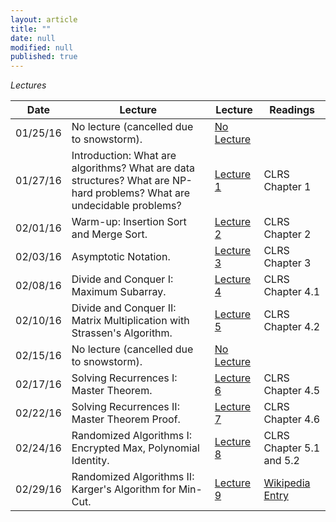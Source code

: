 ```yaml
---
layout: article
title: ""
date: null
modified: null
published: true
---
```


*Lectures*



Date | Lecture | Lecture | Readings
-----|---------| -------| --------
01/25/16 | No lecture (cancelled due to snowstorm). | [No Lecture]() | 
01/27/16 | Introduction: What are algorithms? What are data structures? What are NP-hard problems? What are undecidable problems? | [Lecture 1]() | CLRS Chapter 1
02/01/16 | Warm-up: Insertion Sort and Merge Sort. | [Lecture 2]() | CLRS Chapter 2
02/03/16 | Asymptotic Notation. | [Lecture 3]() | CLRS Chapter 3
02/08/16 | Divide and Conquer I: Maximum Subarray. | [Lecture 4]() | CLRS Chapter 4.1
02/10/16 | Divide and Conquer II: Matrix Multiplication with Strassen's Algorithm. | [Lecture 5]() | CLRS Chapter 4.2
02/15/16 | No lecture (cancelled due to snowstorm). | [No Lecture]() |
02/17/16 | Solving Recurrences I: Master Theorem. | [Lecture 6]() | CLRS Chapter 4.5
02/22/16 | Solving Recurrences II: Master Theorem Proof. | [Lecture 7]() | CLRS Chapter 4.6
02/24/16 | Randomized Algorithms I: Encrypted Max, Polynomial Identity. | [Lecture 8]() | CLRS Chapter 5.1 and 5.2
02/29/16 | Randomized Algorithms II: Karger's Algorithm for Min-Cut. |[Lecture 9]()| [Wikipedia Entry](https://en.wikipedia.org/wiki/Karger%27s_algorithm)


<!--


 09/18/14 | Application of message authentication codes. Random number generation.   | [Lecture 6](http://enee459c.github.io/lectures/week3/09_18_14.pdf) | [GT](http://www.securitybook.net/) 8.1.4
 09/23/14 | Introduction to public key encryption (PKE). Number theory basics.  | [Lecture 7](http://enee459c.github.io/lectures/week4/09_23_14.pdf) | [GT](http://www.securitybook.net/) 8.2, [WS](http://faculty.mu.edu.sa/public/uploads/1360993259.0858Cryptography%20and%20Network%20Security%20Principles%20and%20Practice,%205th%20Edition.pdf) 4
 09/25/14| Algorithms for PKE: Euclidean algorithm and multiplicative inverses.|  [Lecture 8](http://enee459c.github.io/lectures/week4/09_25_14.pdf)  | [KL](http://www.cs.umd.edu/~jkatz/imc.html) 7.1, [KL](http://www.cs.umd.edu/~jkatz/imc.html) 7.3  |
 09/30/14| RSA and ElGamal encryption. |  [Lecture 9](http://enee459c.github.io/lectures/week5/09_30_14.pdf)  | [GT](http://www.securitybook.net/) 8.5.2, [WS](http://faculty.mu.edu.sa/public/uploads/1360993259.0858Cryptography%20and%20Network%20Security%20Principles%20and%20Practice,%205th%20Edition.pdf) 9, [WS](http://faculty.mu.edu.sa/public/uploads/1360993259.0858Cryptography%20and%20Network%20Security%20Principles%20and%20Practice,%205th%20Edition.pdf) 10.2 |
 10/02/14| Digital signatures and certificates. | [Lecture 10](http://enee459c.github.io/lectures/week5/10_02_14.pdf) | [GT](http://www.securitybook.net/) 1.3.5, [GT](http://www.securitybook.net/) 8.4 |
 10/07/14|Certification authorities. Kerberos authentication. | [Lecture 11](http://enee459c.github.io/lectures/week6/10_07_14.pdf)| [GT](http://www.securitybook.net/) 7.1.2, [GT](http://www.securitybook.net/) 9.6 |
 10/09/14| Diffie-Hellman key exchange. Zero knowledge. Anonymous communication/Tor. | [Lecture 12](http://enee459c.github.io/lectures/week6/10_09_14.pdf) | [GT](http://www.securitybook.net/) 8.2.4|
 10/14/14| Password authentication. |[Lecture 13](http://enee459c.github.io/lectures/week7/10_14_14.pdf)| [GT](http://www.securitybook.net/) 1.4.2 |
 10/16/14|Password cracking with rainbow tables. | [Lecture 14](http://enee459c.github.io/lectures/week7/10_16_14.pdf) |[GT](http://www.securitybook.net/) 3.3.2|
 10/21/14| Midterm review. | [Lecture 15]() | |
 10/23/14 | Midterm exam.  | No lecture. | |
 10/28/14| Access control and information flow. | [Lecture 16](http://enee459c.github.io/lectures/week9/10_28_14.pdf)| [GT](http://www.securitybook.net/) 1.2, [GT](http://www.securitybook.net/) 3.4.6|
 10/30/14| OS security and buffer overflow attacks. | [Lecture 17](http://enee459c.github.io/lectures/week9/10_30_14.pdf)| [GT](http://www.securitybook.net/) 3.4|
 11/04/14 | Recent vulnerabilities: Shellshock and goto fail (invited lecture by [Andrew Ruef](http://www.cs.umd.edu/~awruef)) .  | [Lecture 18](http://enee459c.github.io/lectures/week10/tale_of_two_bugs.pptx) | |
 11/06/14 | Exploring the 2014 UMD data breach (invited lecture by [Jeff McKinney](http://www.ece.umd.edu/staff/mckinney)).    |  [Lecture 19]() | |
 11/11/14 | Network security: Computer networking basics. | [Lecture 20](http://enee459c.github.io/lectures/week11/11_11_14.pdf)| [GT](http://www.securitybook.net/) 5.1-5.4 |
 11/13/14 | Network security: Link layer and transport layer vulnerabilities.  | [Lecture 21](http://enee459c.github.io/lectures/week11/11_13_14.pdf)  | [GT](http://www.securitybook.net/) 5.5 |
 11/18/14 | Web security: XSS and SQL injection attacks.  | [Lecture 22](http://enee459c.github.io/lectures/week12/11_18_14.pdf)  | [GT](http://www.securitybook.net/) 7 |
 11/20/14 | Malware.  |  [Lecture 23](http://enee459c.github.io/lectures/week12/11_20_14.pdf) | [GT](http://www.securitybook.net/) 4 |
 11/25/14 | Secure storage.  | [Lecture 24](http://enee459c.github.io/lectures/week12/11_25_14.pdf)  | |
 11/27/14 | Thanksgiving recess.  | No lecture.  | |
 12/02/14 | Bitcoin (invited lecture by [Andrew Miller](http://www.cs.umd.edu/~amiller)).  | [Lecture 25](https://docs.google.com/presentation/d/1g3j8LsY3smEFe0s7acALaAN2SayOlhtgeeDc-4_cUuk/edit?usp=sharing) | |
 12/04/14 | Secure storage with number-theoretic assumptions.  | [Lecture 26](http://enee459c.github.io/lectures/week13/12_4_14.pdf)| |
 12/09/14 | Private cloud processing with homomorphic encryption.   | [Lecture 27](http://enee459c.github.io/lectures/week14/12_9_14.pdf) | |
 12/11/14 | Final review.  | [Lecture 28]() | |
 12/19/14 | Final exam: 1.30pm to 3.30pm. | No lecture. |
 -->
